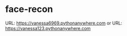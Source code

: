 # face-recon

URL: https://vanessa6969.pythonanywhere.com
or
URL: https://vanessa123.pythonanywhere.com
